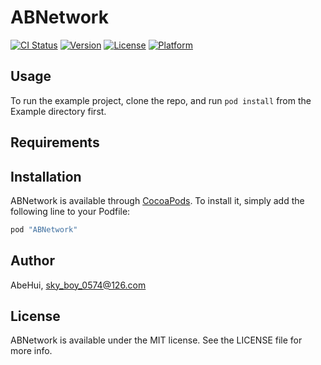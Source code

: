 # ABNetwork

[![CI Status](http://img.shields.io/travis/AbeHui/ABNetwork.svg?style=flat)](https://travis-ci.org/AbeHui/ABNetwork)
[![Version](https://img.shields.io/cocoapods/v/ABNetwork.svg?style=flat)](http://cocoapods.org/pods/ABNetwork)
[![License](https://img.shields.io/cocoapods/l/ABNetwork.svg?style=flat)](http://cocoapods.org/pods/ABNetwork)
[![Platform](https://img.shields.io/cocoapods/p/ABNetwork.svg?style=flat)](http://cocoapods.org/pods/ABNetwork)

## Usage

To run the example project, clone the repo, and run `pod install` from the Example directory first.

## Requirements

## Installation

ABNetwork is available through [CocoaPods](http://cocoapods.org). To install
it, simply add the following line to your Podfile:

```ruby
pod "ABNetwork"
```

## Author

AbeHui, sky_boy_0574@126.com

## License

ABNetwork is available under the MIT license. See the LICENSE file for more info.
